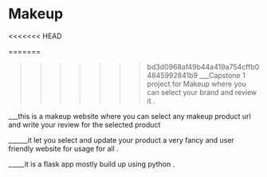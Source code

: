 

# Makeup

<<<<<<< HEAD


=======
>>>>>>> bd3d0968af49b44a419a754cffb04845992841b9
___Capstone 1 project for Makeup where you can select your brand and review it .

___this is a makeup website where you can select any makeup product url and  write your review for the selected product 

______it let you select and update your product a very fancy and user friendly website for usage for all .

_____it is a flask app mostly build up using python .


